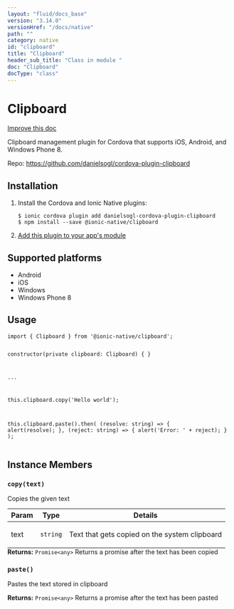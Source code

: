```yaml
---
layout: "fluid/docs_base"
version: "3.14.0"
versionHref: "/docs/native"
path: ""
category: native
id: "clipboard"
title: "Clipboard"
header_sub_title: "Class in module "
doc: "Clipboard"
docType: "class"
---
```


<h1 class="api-title">Clipboard</h1>

<a class="improve-v2-docs" href="http://github.com/ionic-team/ionic-native/edit/master/src/@ionic-native/plugins/clipboard/index.ts#L1">
  Improve this doc
</a>






<p>Clipboard management plugin for Cordova that supports iOS, Android, and Windows Phone 8.</p>


<p>Repo:
  <a href="https://github.com/danielsogl/cordova-plugin-clipboard">
    https://github.com/danielsogl/cordova-plugin-clipboard
  </a>
</p>


<h2><a class="anchor" name="installation" href="#installation"></a>Installation</h2>
<ol class="installation">
  <li>Install the Cordova and Ionic Native plugins:<br>
    <pre><code class="nohighlight">$ ionic cordova plugin add danielsogl-cordova-plugin-clipboard
$ npm install --save @ionic-native/clipboard
</code></pre>
  </li>
  <li><a href="https://ionicframework.com/docs/native/#Add_Plugins_to_Your_App_Module">Add this plugin to your app's module</a></li>
</ol>



<h2><a class="anchor" name="platforms" href="#platforms"></a>Supported platforms</h2>
<ul>
  <li>Android</li><li>iOS</li><li>Windows</li><li>Windows Phone 8</li>
</ul>






<h2><a class="anchor" name="usage" href="#usage"></a>Usage</h2>
<pre><code class="lang-typescript">import { Clipboard } from &#39;@ionic-native/clipboard&#39;;

constructor(private clipboard: Clipboard) { }

...


this.clipboard.copy(&#39;Hello world&#39;);

this.clipboard.paste().then(
   (resolve: string) =&gt; {
      alert(resolve);
    },
    (reject: string) =&gt; {
      alert(&#39;Error: &#39; + reject);
    }
  );
</code></pre>








<h2><a class="anchor" name="instance-members" href="#instance-members"></a>Instance Members</h2>
<h3><a class="anchor" name="copy" href="#copy"></a><code>copy(text)</code></h3>


Copies the given text
<table class="table param-table" style="margin:0;">
  <thead>
  <tr>
    <th>Param</th>
    <th>Type</th>
    <th>Details</th>
  </tr>
  </thead>
  <tbody>
  <tr>
    <td>
      text</td>
    <td>
      <code>string</code>
    </td>
    <td>
      <p>Text that gets copied on the system clipboard</p>
</td>
  </tr>
  </tbody>
</table>

<div class="return-value" markdown="1">
  <i class="icon ion-arrow-return-left"></i>
  <b>Returns:</b> <code>Promise&lt;any&gt;</code> Returns a promise after the text has been copied
</div><h3><a class="anchor" name="paste" href="#paste"></a><code>paste()</code></h3>


Pastes the text stored in clipboard


<div class="return-value" markdown="1">
  <i class="icon ion-arrow-return-left"></i>
  <b>Returns:</b> <code>Promise&lt;any&gt;</code> Returns a promise after the text has been pasted
</div>





